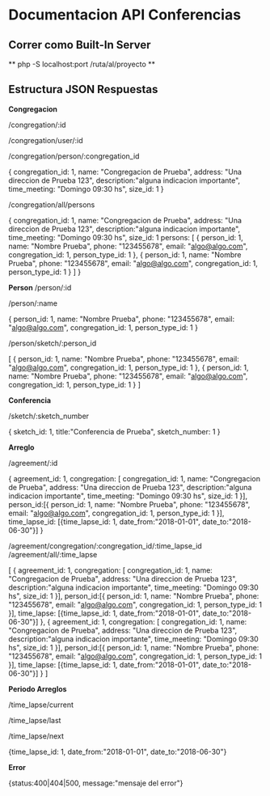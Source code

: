 # Documentacion API Conferencias

## Correr como Built-In Server

** php -S localhost:port /ruta/al/proyecto **

## Estructura JSON Respuestas

**Congregacion**

/congregation/:id

/congregation/user/:id

/congregation/person/:congregation_id


{ congregation_id: 1, name: "Congregacion de Prueba", address: "Una direccion de Prueba 123", description:"alguna indicacion importante", time_meeting: "Domingo 09:30 hs", size_id: 1 }

/congregation/all/persons

{ congregation_id: 1, name: "Congregacion de Prueba", address: "Una direccion de Prueba 123", description:"alguna indicacion importante", time_meeting: "Domingo 09:30 hs", size_id: 1 persons: [
	{ person_id: 1, name: "Nombre Prueba", phone: "123455678", email: "algo@algo.com", congregation_id: 1, person_type_id: 1 },
	{ person_id: 1, name: "Nombre Prueba", phone: "123455678", email: "algo@algo.com", congregation_id: 1, person_type_id: 1 }
] }

**Person**
/person/:id

/person/:name


{ person_id: 1, name: "Nombre Prueba", phone: "123455678", email: "algo@algo.com", congregation_id: 1, person_type_id: 1 }

/person/sketch/:person_id

[
	{ person_id: 1, name: "Nombre Prueba", phone: "123455678", email: "algo@algo.com", congregation_id: 1, person_type_id: 1 },
	{ person_id: 1, name: "Nombre Prueba", phone: "123455678", email: "algo@algo.com", congregation_id: 1, person_type_id: 1 }
]

**Conferencia**

/sketch/:sketch_number


{ sketch_id: 1, title:"Conferencia de Prueba", sketch_number: 1 }

**Arreglo**

/agreement/:id


{ agreement_id: 1, congregation: [ congregation_id: 1, name: "Congregacion de Prueba", address: "Una direccion de Prueba 123", description:"alguna indicacion importante", time_meeting: "Domingo 09:30 hs", size_id: 1 }], person_id:[{ person_id: 1, name: "Nombre Prueba", phone: "123455678", email: "algo@algo.com", congregation_id: 1, person_type_id: 1 }], time_lapse_id: [{time_lapse_id: 1, date_from:"2018-01-01", date_to:"2018-06-30"}] }

/agreement/congregation/:congregation_id/:time_lapse_id
/agreement/all/:time_lapse

[
	{ agreement_id: 1, congregation: [ congregation_id: 1, name: "Congregacion de Prueba", address: "Una direccion de Prueba 123", description:"alguna indicacion importante", time_meeting: "Domingo 09:30 hs", size_id: 1 }], person_id:[{ person_id: 1, name: "Nombre Prueba", phone: "123455678", email: "algo@algo.com", congregation_id: 1, person_type_id: 1 }], time_lapse: [{time_lapse_id: 1, date_from:"2018-01-01", date_to:"2018-06-30"}] },
	{ agreement_id: 1, congregation: [ congregation_id: 1, name: "Congregacion de Prueba", address: "Una direccion de Prueba 123", description:"alguna indicacion importante", time_meeting: "Domingo 09:30 hs", size_id: 1 }], person_id:[{ person_id: 1, name: "Nombre Prueba", phone: "123455678", email: "algo@algo.com", congregation_id: 1, person_type_id: 1 }], time_lapse: [{time_lapse_id: 1, date_from:"2018-01-01", date_to:"2018-06-30"}] }
]

**Periodo Arreglos**

/time_lapse/current

/time_lapse/last

/time_lapse/next


{time_lapse_id: 1, date_from:"2018-01-01", date_to:"2018-06-30"}

**Error**

{status:400|404|500, message:"mensaje del error"}

